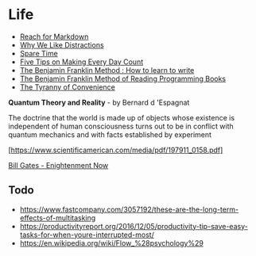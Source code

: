 # Life

+ [Reach for Markdown](https://blog.jez.io/reach-for-markdown/)
+ [Why We Like Distractions](https://ia.net/topics/distractions-and-how-to-fight-them/)
+ [Spare Time](https://www.brainpickings.org/2018/01/24/ursula-k-le-guin-spare-time/)
+ [Five Tips on Making Every Day Count](https://www.virgin.com/richard-branson/five-tips-making-every-day-count)
+ [The Benjamin Franklin Method : How to learn to write](https://medium.com/personal-growth/the-benjamin-franklin-method-how-to-actually-learn-to-write-1ac4ebc7c3a7)
+ [The Benjamin Franklin Method of Reading Programming Books](http://www.pathsensitive.com/2018/01/the-benjamin-franklin-method-of-reading.html?m=1)
+ [The Tyranny of Convenience](https://mobile.nytimes.com/2018/02/16/opinion/sunday/tyranny-convenience.html?referer=https://news.ycombinator.com/)


**Quantum Theory and Reality** - by Bernard d 'Espagnat

The doctrine that the world is made up of objects whose existence
is independent of human consciousness turns out to be in conflict
with quantum mechanics and with facts established by experiment

[https://www.scientificamerican.com/media/pdf/197911_0158.pdf]


[Bill Gates - Enightenment Now](https://www.gatesnotes.com/Books/Enlightenment-Now)



## Todo

+ https://www.fastcompany.com/3057192/these-are-the-long-term-effects-of-multitasking
+ https://productivityreport.org/2016/12/05/productivity-tip-save-easy-tasks-for-when-youre-interrupted-most/
+ https://en.wikipedia.org/wiki/Flow_%28psychology%29
